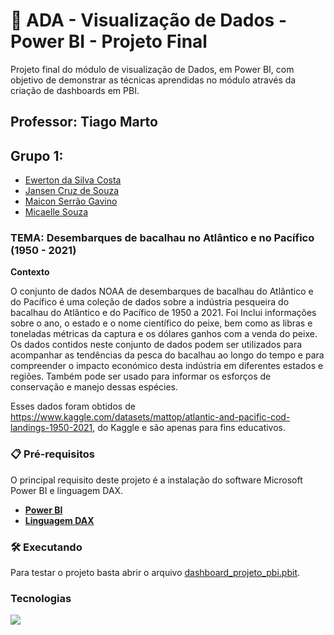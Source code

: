 # 🚀 ADA - Visualização de Dados - Power BI - Projeto Final

Projeto final do módulo de visualização de Dados, em Power BI, com objetivo de demonstrar as técnicas aprendidas no módulo através da criação de dashboards em PBI.

## Professor: Tiago Marto 

## Grupo 1:

*   [Ewerton da Silva Costa](https://github.com/EwertonAvlis)
*   [Jansen Cruz de Souza](https://github.com/jansencdia)
*   [Maicon Serrão Gavino](https://github.com/maicongavino)
*   [Micaelle Souza](https://github.com/micaelleos)

### TEMA: Desembarques de bacalhau no Atlântico e no Pacífico (1950 - 2021)

**Contexto**

  O conjunto de dados NOAA de desembarques de bacalhau do Atlântico e do Pacífico é uma coleção de dados sobre a indústria pesqueira do bacalhau do Atlântico e do Pacífico de 1950 a 2021. Foi  Inclui informações sobre o ano, o estado e o nome científico do peixe, bem como as libras e toneladas métricas da captura e os dólares ganhos com a venda do peixe. Os dados contidos neste conjunto de dados podem ser utilizados para acompanhar as tendências da pesca do bacalhau ao longo do tempo e para compreender o impacto económico desta indústria em diferentes estados e regiões. Também pode ser usado para informar os esforços de conservação e manejo dessas espécies.

Esses dados foram obtidos de https://www.kaggle.com/datasets/mattop/atlantic-and-pacific-cod-landings-1950-2021, do Kaggle e são apenas para fins educativos.

### 📋 Pré-requisitos
O principal requisito deste projeto é a instalação do software Microsoft Power BI e linguagem DAX.
- **[Power BI](https://powerbi.microsoft.com/pt-br/desktop/)**
- **[Linguagem DAX](https://learn.microsoft.com/pt-br/dax/dax-overview)**

### 🛠️ Executando 
Para testar o projeto basta abrir o arquivo [dashboard_projeto_pbi.pbit](https://github.com/EwertonAvlis/Projeto-Final-Power-BI---Analise-de-Series-Temporal---Ada---Suzano/blob/master/dashboard_projeto_pbi.pbit).

### Tecnologias 
[![](https://img.icons8.com/color/48/000000/power-bi.png)](https://powerbi.microsoft.com/pt-br/)
